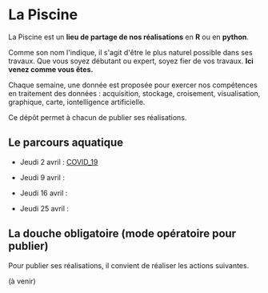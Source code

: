 # La Piscine

La Piscine est un **lieu de partage de nos réalisations** en **R** ou en **python**.

Comme son nom l'indique, il s'agit d'être le plus naturel possible dans ses travaux.
Que vous soyez débutant ou expert, soyez fier de vos travaux. **Ici venez comme vous êtes.** 

Chaque semaine, une donnée est proposée pour exercer nos compétences en traitement
des données : acquisition, stockage, croisement, visualisation, graphique, carte,
iontelligence artificielle.

Ce dépôt permet à chacun de publier ses réalisations.

## Le parcours aquatique

* Jeudi 2 avril : [COVID_19](20200402-COVID19/readme.md)

* Jeudi 9 avril :

* Jeudi 16 avril :

* Jeudi 25 avril : 
 

## La douche obligatoire (mode opératoire pour publier)

Pour publier ses réalisations, il convient de réaliser les actions suivantes.

(à venir)

